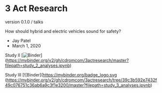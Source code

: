 # 3 Act Research
version 0.1.0 / talks

How should hybrid and electric vehicles sound for safety?
* Jay Patel
* March 1, 2020

Study II
[![Binder](https://mybinder.org/badge_logo.svg)]
(https://mybinder.org/v2/gh/cdromcom/3actresearch/master?filepath=study_2_analyses.ipynb)

Study III
[![Binder](https://mybinder.org/badge_logo.svg (https://mybinder.org/v2/gh/cdromcom/3actresearch/tree/39c3b592e7432f49c076751c36ab6a9c3f1e3200/master?filepath=study_3_analyses.ipynb)
